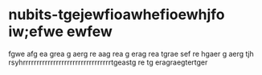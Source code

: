 # nubits-tgejewfioawhefioewhjfo iw;efwe ewfew
fgwe
afg
ea 
grea
g
aerg
re
aag
rea
g
erag
rea
tgrae
sef
re
hgaer
g
aerg
tjh
rsyhrrrrrrrrrrrrrrrrrrrrrrrrrrrrrrrrtgeastg
re
tg
eragraegtertger
